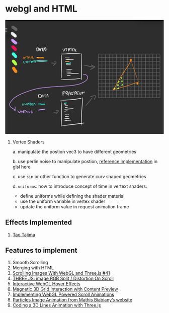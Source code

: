 # webgl and HTML

![img](./docs/dataflow_shaders.png)

1. Vertex Shaders

   a. manipulate the postion vec3 to have different geometries

   b. use perlin noise to manipulate postion, [reference implementation](https://gist.github.com/patriciogonzalezvivo/670c22f3966e662d2f83) in glsl here

   c. use `sin` or other function to generate curv shaped geometries

   d. `uniforms`: how to introduce concept of time in vertext shaders:

   - define uniforms while defining the shader material
   - use the uniform variable in vertex shader
   - update the uniform value in request animation frame

## Effects Implemented

1. [Tao Tajima](http://taotajima.jp/works/)

## Features to implement

1. Smooth Scrolling
2. Merging with HTML
3. [Scrolling Images With WebGL and Three.js #41](https://www.youtube.com/watch?v=ivg603bYDk8)
4. [THREE JS: image RGB Split / Distortion On Scroll](https://www.youtube.com/watch?v=DdQn82X1G3I&t=1438s)
5. [Interactive WebGL Hover Effects](https://tympanus.net/codrops/2020/04/14/interactive-webgl-hover-effects/)
6. [Magnetic 3D Grid Interaction with Content Preview](https://tympanus.net/codrops/2021/04/21/magnetic-3d-grid-interaction-with-content-preview/)
7. [Implementing WebGL Powered Scroll Animations](https://tympanus.net/codrops/2020/10/19/implementing-webgl-powered-scroll-animations/)
8. [Particles Image Animation from Mathis Biabiany’s website](https://tympanus.net/codrops/2020/10/26/particles-image-animation-from-mathis-biabianys-website/)
9. [Coding a 3D Lines Animation with Three.js](https://tympanus.net/codrops/2020/12/14/coding-a-3d-lines-animation-with-three-js/)
